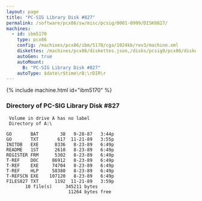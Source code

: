 ```yaml
---
layout: page
title: "PC-SIG Library Disk #827"
permalink: /software/pcx86/sw/misc/pcsig/0001-0999/DISK0827/
machines:
  - id: ibm5170
    type: pcx86
    config: /machines/pcx86/ibm/5170/cga/1024kb/rev3/machine.xml
    diskettes: /machines/pcx86/diskettes.json,/disks/pcsig0/pcx86/diskettes.json
    autoGen: true
    autoMount:
      B: "PC-SIG Library Disk #827"
    autoType: $date\r$time\rB:\rDIR\r
---
```


{% include machine.html id="ibm5170" %}

### Directory of PC-SIG Library Disk #827

     Volume in drive A has no label
     Directory of A:\

    GO       BAT        38   9-28-87   3:44p
    GO       TXT       617  11-21-89   3:55p
    INITDB   EXE      8336   8-23-89   6:49p
    README   1ST      2610   8-23-89   6:49p
    REGISTER FRM      5302   8-23-89   6:49p
    T-REF    DOC     86912   8-23-89   6:49p
    T-REF    EXE     74704   8-23-89   6:49p
    T-REF    HLP     58380   8-23-89   6:49p
    T-REFSCN EXE    107120   8-23-89   6:49p
    FILES827 TXT      1192  11-21-89   3:59p
           10 file(s)     345211 bytes
                           11264 bytes free
